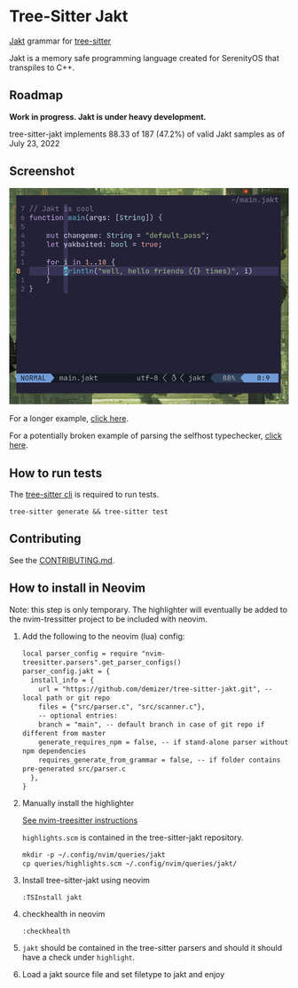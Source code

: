 # Tree-Sitter Jakt

[Jakt](https://github.com/SerenityOS/jakt) grammar for [tree-sitter](https://github.com/tree-sitter/tree-sitter)

Jakt is a memory safe programming language created for SerenityOS that transpiles to C++.

## Roadmap

**Work in progress. Jakt is under heavy development.**

tree-sitter-jakt implements 88.33 of 187 (47.2%) of valid Jakt samples as of July 23, 2022

## Screenshot

![screenshot](/assets/screenshot_main.png)

For a longer example, [click here](https://demizer.github.io/jakt/index.html).

For a potentially broken example of parsing the selfhost typechecker, [click here](https://demizer.github.io/jakt/selfhost-typechecker.html).

## How to run tests

The [tree-sitter cli](https://github.com/tree-sitter/tree-sitter/blob/master/cli/README.md) is required to run tests.

```
tree-sitter generate && tree-sitter test
```
## Contributing

See the [CONTRIBUTING.md](./CONTRIBUTING.md).

## How to install in Neovim

Note: this step is only temporary. The highlighter will eventually be added to the nvim-tressitter project to be included with neovim.

1. Add the following to the neovim (lua) config:

   ```
   local parser_config = require "nvim-treesitter.parsers".get_parser_configs()
   parser_config.jakt = {
     install_info = {
       url = "https://github.com/demizer/tree-sitter-jakt.git", -- local path or git repo
       files = {"src/parser.c", "src/scanner.c"},
       -- optional entries:
       branch = "main", -- default branch in case of git repo if different from master
       generate_requires_npm = false, -- if stand-alone parser without npm dependencies
       requires_generate_from_grammar = false, -- if folder contains pre-generated src/parser.c
     },
   }
   ```

1. Manually install the highlighter

   [See nvim-treesitter instructions](https://github.com/nvim-treesitter/nvim-treesitter#adding-queries)

   `highlights.scm` is contained in the tree-sitter-jakt repository.

   ```
   mkdir -p ~/.config/nvim/queries/jakt
   cp queries/highlights.scm ~/.config/nvim/queries/jakt/
   ```

1. Install tree-sitter-jakt using neovim

   ```
   :TSInstall jakt
   ```

1. checkhealth in neovim

   ```
   :checkhealth
   ```

1. `jakt` should be contained in the tree-sitter parsers and should it should have a check
   under `highlight`.

1. Load a jakt source file and set filetype to jakt and enjoy

